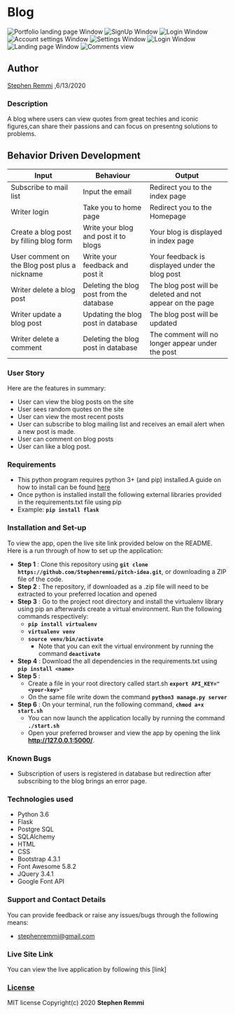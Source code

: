 # Blog
![Portfolio landing page Window](https://user-images.githubusercontent.com/61972580/84638670-f9428080-aeff-11ea-9d13-3ae2dc8ae4bf.png)
![SignUp Window](https://user-images.githubusercontent.com/61972580/84639431-09a72b00-af01-11ea-84a6-134898bdaa80.png)
![Login Window](https://user-images.githubusercontent.com/61972580/84639621-4bd06c80-af01-11ea-89a4-6ae8d7114694.png)
![Account settings Window](https://user-images.githubusercontent.com/61972580/84640504-72db6e00-af02-11ea-8e02-09a9d5781481.png)
![Settings Window](https://user-images.githubusercontent.com/61972580/84636060-ca76db00-aefc-11ea-8b3a-c05bec01d3ff.png)
![Login Window](https://user-images.githubusercontent.com/61972580/84638950-576f6380-af00-11ea-9ca6-de915e12ccb1.png)
![Landing page Window](https://user-images.githubusercontent.com/61972580/84636800-ab2c7d80-aefd-11ea-9573-7141ea2e5593.png)
![Comments view](https://user-images.githubusercontent.com/61972580/84637296-2db53d00-aefe-11ea-926d-e7a6f3a6517e.png)


## Author
[Stephen Remmi](https://github.com/Stephenremmi) ,6/13/2020

### Description
A blog where users can view quotes from great techies and iconic figures,can share their passions and can focus on presentng solutions to problems.

## Behavior Driven Development

| Input                    | Behaviour                       | Output                                       |
| -------------------------| ------------------------------  | -------------------------------------------- |
| Subscribe to mail list              | Input the email               | Redirect you to the index page               |
| Writer login                    | Take you to home page           | Redirect you to the Homepage                 |
| Create a blog post by filling blog form          | Write your blog and post it to blogs    | Your blog is displayed  in index page                     | 
| User comment on the Blog post plus a nickname | Write your feedback and post it | Your feedback is displayed under the blog post   |
| Writer delete a blog post       | Deleting the blog post from the database    | The blog post will be deleted and not appear on the page                  |
| Writer update a blog post       | Updating the blog post in database    | The blog post will be updated                |
| Writer delete a comment         | Deleting the blog post in database    | The comment will no longer appear under the post           

### User Story
Here are the features in summary:
* User can view the blog posts on the site
* User sees random quotes on the site
* User can view the most recent posts
* User can subscribe to blog mailing list and receives an email alert when a new post is made.
* User can comment on blog posts
* User can like a blog post.

### Requirements
* This python program requires python 3+ (and pip) installed.A guide on how to install can be found [here](https://www.python.org/)
* Once python is installed install the following external libraries provided in the requirements.txt file using pip
* Example:
           **`pip install flask`**

### Installation and Set-up
To view the app, open the live site link provided below on the README.
Here is a run through of how to set up the application:
* **Step 1** : Clone this repository using **`git clone https://github.com/Stephenremmi/pitch-idea.git`**, or downloading a ZIP file of the code.
* **Step 2** : The repository, if downloaded as a .zip file will need to be extracted to your preferred location and opened
* **Step 3** : Go to the project root directory and install the virtualenv library using pip an afterwards create a virtual environment. Run the following commands respectively:
    * **`pip install virtualenv`**
    * **`virtualenv venv`**
    * **`source venv/bin/activate`**
        * Note that you can exit the virtual environment by running the command **`deactivate`**
* **Step 4** : Download the all dependencies in the requirements.txt using **`pip install <name>`**
* **Step 5** :
    * Create a file in your root directory called start.sh **`export API_KEY="<your-key>"`**
    * On the same file write down the command **`python3 manage.py server`** 
* **Step 6** : On your terminal, run the following command, **`chmod a+x start.sh`**
    * You can now launch the application locally by running the command **`./start.sh`** 
    * Open your preferred browser and view the app by opening the link **http://127.0.0.1:5000/**.
    
### Known Bugs 
* Subscription of users is registered in database but redirection after subscribing to the blog brings an error page.

### Technologies used
* Python 3.6
* Flask
* Postgre SQL
* SQLAlchemy
* HTML
* CSS
* Bootstrap 4.3.1
* Font Awesome 5.8.2
* JQuery 3.4.1
* Google Font API

### Support and Contact Details
You can provide feedback or raise any issues/bugs through the following means:
* stephenremmi@gmail.com

### Live Site Link
You can view the live application by following this [link]

### [License]()
MIT license Copyright(c) 2020 **Stephen Remmi**
